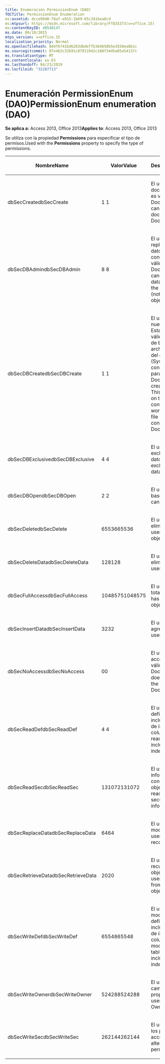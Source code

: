 ```yaml
---
title: Enumeración PermissionEnum (DAO)
TOCTitle: PermissionEnum Enumeration
ms:assetid: dcce9940-f8a7-e915-1b69-05c341bea8cd
ms:mtpsurl: https://msdn.microsoft.com/library/Ff835373(v=office.15)
ms:contentKeyID: 48548147
ms.date: 09/18/2015
mtps_version: v=office.15
localization_priority: Normal
ms.openlocfilehash: 8d4f6741bd6203dbdeffb364650b5e3550ea8b1c
ms.sourcegitcommit: 8fe462c32b91c87911942c188f3445e85a54137c
ms.translationtype: MT
ms.contentlocale: es-ES
ms.lasthandoff: 04/23/2019
ms.locfileid: "32287713"
---
```

# <a name="permissionenum-enumeration-dao"></a><span data-ttu-id="0b4f5-102">Enumeración PermissionEnum (DAO)</span><span class="sxs-lookup"><span data-stu-id="0b4f5-102">PermissionEnum enumeration (DAO)</span></span>


<span data-ttu-id="0b4f5-103">**Se aplica a:** Access 2013, Office 2013</span><span class="sxs-lookup"><span data-stu-id="0b4f5-103">**Applies to**: Access 2013, Office 2013</span></span>

<span data-ttu-id="0b4f5-104">Se utiliza con la propiedad **Permissions** para especificar el tipo de permisos.</span><span class="sxs-lookup"><span data-stu-id="0b4f5-104">Used with the **Permissions** property to specify the type of permissions.</span></span>

<table>
<colgroup>
<col style="width: 33%" />
<col style="width: 33%" />
<col style="width: 33%" />
</colgroup>
<thead>
<tr class="header">
<th><p><span data-ttu-id="0b4f5-105">Nombre</span><span class="sxs-lookup"><span data-stu-id="0b4f5-105">Name</span></span></p></th>
<th><p><span data-ttu-id="0b4f5-106">Valor</span><span class="sxs-lookup"><span data-stu-id="0b4f5-106">Value</span></span></p></th>
<th><p><span data-ttu-id="0b4f5-107">Descripción</span><span class="sxs-lookup"><span data-stu-id="0b4f5-107">Description</span></span></p></th>
</tr>
</thead>
<tbody>
<tr class="odd">
<td><p><span data-ttu-id="0b4f5-108">dbSecCreate</span><span class="sxs-lookup"><span data-stu-id="0b4f5-108">dbSecCreate</span></span></p></td>
<td><p><span data-ttu-id="0b4f5-109">1 </span><span class="sxs-lookup"><span data-stu-id="0b4f5-109">1</span></span></p></td>
<td><p><span data-ttu-id="0b4f5-110">El usuario puede crear documentos nuevos (no es válido para objetos Document).</span><span class="sxs-lookup"><span data-stu-id="0b4f5-110">The user can create new documents (not valid for Document objects).</span></span></p></td>
</tr>
<tr class="even">
<td><p><span data-ttu-id="0b4f5-111">dbSecDBAdmin</span><span class="sxs-lookup"><span data-stu-id="0b4f5-111">dbSecDBAdmin</span></span></p></td>
<td><p><span data-ttu-id="0b4f5-112">8 </span><span class="sxs-lookup"><span data-stu-id="0b4f5-112">8</span></span></p></td>
<td><p><span data-ttu-id="0b4f5-113">El usuario puede replicar una base de datos y cambiar su contraseña (no es válido para objetos Document).</span><span class="sxs-lookup"><span data-stu-id="0b4f5-113">The user can replicate a database and change the database password (not valid for Document objects).</span></span></p></td>
</tr>
<tr class="odd">
<td><p><span data-ttu-id="0b4f5-114">dbSecDBCreate</span><span class="sxs-lookup"><span data-stu-id="0b4f5-114">dbSecDBCreate</span></span></p></td>
<td><p><span data-ttu-id="0b4f5-115">1 </span><span class="sxs-lookup"><span data-stu-id="0b4f5-115">1</span></span></p></td>
<td><p><span data-ttu-id="0b4f5-p101">El usuario puede crear nuevas bases de datos. Esta opción sólo es válida en el contenedor de bases de datos en el archivo de información del grupo de trabajo (Systen.mdw). Esta constante no es válida para objetos Document.</span><span class="sxs-lookup"><span data-stu-id="0b4f5-p101">The user can create new databases. This option is valid only on the Databases container in the workgroup information file (Systen.mdw). This constant is not valid for Document objects.</span></span></p></td>
</tr>
<tr class="even">
<td><p><span data-ttu-id="0b4f5-119">dbSecDBExclusive</span><span class="sxs-lookup"><span data-stu-id="0b4f5-119">dbSecDBExclusive</span></span></p></td>
<td><p><span data-ttu-id="0b4f5-120">4 </span><span class="sxs-lookup"><span data-stu-id="0b4f5-120">4</span></span></p></td>
<td><p><span data-ttu-id="0b4f5-121">El usuario tiene acceso exclusivo a la base de datos.</span><span class="sxs-lookup"><span data-stu-id="0b4f5-121">The user has exclusive access to the database.</span></span></p></td>
</tr>
<tr class="odd">
<td><p><span data-ttu-id="0b4f5-122">dbSecDBOpen</span><span class="sxs-lookup"><span data-stu-id="0b4f5-122">dbSecDBOpen</span></span></p></td>
<td><p><span data-ttu-id="0b4f5-123">2 </span><span class="sxs-lookup"><span data-stu-id="0b4f5-123">2</span></span></p></td>
<td><p><span data-ttu-id="0b4f5-124">El usuario puede abrir la base de datos.</span><span class="sxs-lookup"><span data-stu-id="0b4f5-124">The user can open the database.</span></span></p></td>
</tr>
<tr class="even">
<td><p><span data-ttu-id="0b4f5-125">dbSecDelete</span><span class="sxs-lookup"><span data-stu-id="0b4f5-125">dbSecDelete</span></span></p></td>
<td><p><span data-ttu-id="0b4f5-126">65536</span><span class="sxs-lookup"><span data-stu-id="0b4f5-126">65536</span></span></p></td>
<td><p><span data-ttu-id="0b4f5-127">El usuario puede eliminar el objeto.</span><span class="sxs-lookup"><span data-stu-id="0b4f5-127">The user can delete the object.</span></span></p></td>
</tr>
<tr class="odd">
<td><p><span data-ttu-id="0b4f5-128">dbSecDeleteData</span><span class="sxs-lookup"><span data-stu-id="0b4f5-128">dbSecDeleteData</span></span></p></td>
<td><p><span data-ttu-id="0b4f5-129">128</span><span class="sxs-lookup"><span data-stu-id="0b4f5-129">128</span></span></p></td>
<td><p><span data-ttu-id="0b4f5-130">El usuario puede eliminar registros.</span><span class="sxs-lookup"><span data-stu-id="0b4f5-130">The user can delete records.</span></span></p></td>
</tr>
<tr class="even">
<td><p><span data-ttu-id="0b4f5-131">dbSecFullAccess</span><span class="sxs-lookup"><span data-stu-id="0b4f5-131">dbSecFullAccess</span></span></p></td>
<td><p><span data-ttu-id="0b4f5-132">1048575</span><span class="sxs-lookup"><span data-stu-id="0b4f5-132">1048575</span></span></p></td>
<td><p><span data-ttu-id="0b4f5-133">El usuario tiene acceso total al objeto.</span><span class="sxs-lookup"><span data-stu-id="0b4f5-133">The user has full access to the object.</span></span></p></td>
</tr>
<tr class="odd">
<td><p><span data-ttu-id="0b4f5-134">dbSecInsertData</span><span class="sxs-lookup"><span data-stu-id="0b4f5-134">dbSecInsertData</span></span></p></td>
<td><p><span data-ttu-id="0b4f5-135">32</span><span class="sxs-lookup"><span data-stu-id="0b4f5-135">32</span></span></p></td>
<td><p><span data-ttu-id="0b4f5-136">El usuario puede agregar registros.</span><span class="sxs-lookup"><span data-stu-id="0b4f5-136">The user can add records.</span></span></p></td>
</tr>
<tr class="even">
<td><p><span data-ttu-id="0b4f5-137">dbSecNoAccess</span><span class="sxs-lookup"><span data-stu-id="0b4f5-137">dbSecNoAccess</span></span></p></td>
<td><p><span data-ttu-id="0b4f5-138">0</span><span class="sxs-lookup"><span data-stu-id="0b4f5-138">0</span></span></p></td>
<td><p><span data-ttu-id="0b4f5-139">El usuario no tiene acceso al objeto (no es válido para objetos Document).</span><span class="sxs-lookup"><span data-stu-id="0b4f5-139">The user does not have access to the object (not valid for Document objects).</span></span></p></td>
</tr>
<tr class="odd">
<td><p><span data-ttu-id="0b4f5-140">dbSecReadDef</span><span class="sxs-lookup"><span data-stu-id="0b4f5-140">dbSecReadDef</span></span></p></td>
<td><p><span data-ttu-id="0b4f5-141">4 </span><span class="sxs-lookup"><span data-stu-id="0b4f5-141">4</span></span></p></td>
<td><p><span data-ttu-id="0b4f5-142">El usuario puede leer la definición de tabla, incluida la información de índice y de columnas.</span><span class="sxs-lookup"><span data-stu-id="0b4f5-142">The user can read the table definition, including column and index information.</span></span></p></td>
</tr>
<tr class="even">
<td><p><span data-ttu-id="0b4f5-143">dbSecReadSec</span><span class="sxs-lookup"><span data-stu-id="0b4f5-143">dbSecReadSec</span></span></p></td>
<td><p><span data-ttu-id="0b4f5-144">131072</span><span class="sxs-lookup"><span data-stu-id="0b4f5-144">131072</span></span></p></td>
<td><p><span data-ttu-id="0b4f5-145">El usuario puede leer la información relacionada con la seguridad del objeto.</span><span class="sxs-lookup"><span data-stu-id="0b4f5-145">The user can read the object's security-related information.</span></span></p></td>
</tr>
<tr class="odd">
<td><p><span data-ttu-id="0b4f5-146">dbSecReplaceData</span><span class="sxs-lookup"><span data-stu-id="0b4f5-146">dbSecReplaceData</span></span></p></td>
<td><p><span data-ttu-id="0b4f5-147">64</span><span class="sxs-lookup"><span data-stu-id="0b4f5-147">64</span></span></p></td>
<td><p><span data-ttu-id="0b4f5-148">El usuario puede modificar registros.</span><span class="sxs-lookup"><span data-stu-id="0b4f5-148">The user can modify records.</span></span></p></td>
</tr>
<tr class="even">
<td><p><span data-ttu-id="0b4f5-149">dbSecRetrieveData</span><span class="sxs-lookup"><span data-stu-id="0b4f5-149">dbSecRetrieveData</span></span></p></td>
<td><p><span data-ttu-id="0b4f5-150">20</span><span class="sxs-lookup"><span data-stu-id="0b4f5-150">20</span></span></p></td>
<td><p><span data-ttu-id="0b4f5-151">El usuario puede recuperar datos del objeto Document.</span><span class="sxs-lookup"><span data-stu-id="0b4f5-151">The user can retrieve data from the Document object.</span></span></p></td>
</tr>
<tr class="odd">
<td><p><span data-ttu-id="0b4f5-152">dbSecWriteDef</span><span class="sxs-lookup"><span data-stu-id="0b4f5-152">dbSecWriteDef</span></span></p></td>
<td><p><span data-ttu-id="0b4f5-153">65548</span><span class="sxs-lookup"><span data-stu-id="0b4f5-153">65548</span></span></p></td>
<td><p><span data-ttu-id="0b4f5-154">El usuario puede modificar o eliminar la definición de tabla, incluida la información de índice y de columnas.</span><span class="sxs-lookup"><span data-stu-id="0b4f5-154">The user can modify or delete the table definition, including column and index information.</span></span></p></td>
</tr>
<tr class="even">
<td><p><span data-ttu-id="0b4f5-155">dbSecWriteOwner</span><span class="sxs-lookup"><span data-stu-id="0b4f5-155">dbSecWriteOwner</span></span></p></td>
<td><p><span data-ttu-id="0b4f5-156">524288</span><span class="sxs-lookup"><span data-stu-id="0b4f5-156">524288</span></span></p></td>
<td><p><span data-ttu-id="0b4f5-157">El usuario puede cambiar el valor de la propiedad Owner.</span><span class="sxs-lookup"><span data-stu-id="0b4f5-157">The user can change the Owner property setting.</span></span></p></td>
</tr>
<tr class="odd">
<td><p><span data-ttu-id="0b4f5-158">dbSecWriteSec</span><span class="sxs-lookup"><span data-stu-id="0b4f5-158">dbSecWriteSec</span></span></p></td>
<td><p><span data-ttu-id="0b4f5-159">262144</span><span class="sxs-lookup"><span data-stu-id="0b4f5-159">262144</span></span></p></td>
<td><p><span data-ttu-id="0b4f5-160">El usuario puede alterar los permisos de acceso.</span><span class="sxs-lookup"><span data-stu-id="0b4f5-160">The user can alter access permissions.</span></span></p></td>
</tr>
</tbody>
</table>

